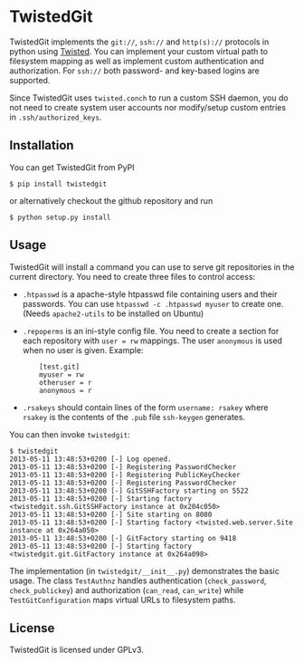 TwistedGit
==========

TwistedGit implements the `git://`, `ssh://` and `http(s)://` protocols in python using 
[Twisted](http://twistedmatrix.com). You can implement your custom virtual path to 
filesystem mapping as well as implement custom authentication and authorization. For 
`ssh://` both password- and key-based logins are supported.

Since TwistedGit uses `twisted.conch` to run a custom SSH daemon, you do not need to
create system user accounts nor modify/setup custom entries in `.ssh/authorized_keys`.

Installation
------------

You can get TwistedGit from PyPI

	$ pip install twistedgit
	
or alternatively checkout the github repository and run 

	$ python setup.py install

Usage
-----

TwistedGit will install a command you can use to serve git repositories in the current directory.
You need to create three files to control access:

 * `.htpasswd` is a apache-style htpasswd file containing users and their passwords. You can
   use `htpasswd -c .htpasswd myuser` to create one. (Needs `apache2-utils` to be installed on Ubuntu)
 * `.repoperms` is an ini-style config file. You need to create a section for each repository
   with `user = rw` mappings. The user `anonymous` is used when no user is given. Example:
   
	       [test.git]
	       myuser = rw
	       otheruser = r
	       anonymous = r
       
       
 * `.rsakeys` should contain lines of the form `username: rsakey` where `rsakey` is the contents of the `.pub` file
   `ssh-keygen` generates.
   
You can then invoke `twistedgit`:

	$ twistedgit 
	2013-05-11 13:48:53+0200 [-] Log opened.
	2013-05-11 13:48:53+0200 [-] Registering PasswordChecker
	2013-05-11 13:48:53+0200 [-] Registering PublicKeyChecker
	2013-05-11 13:48:53+0200 [-] Registering PasswordChecker
	2013-05-11 13:48:53+0200 [-] GitSSHFactory starting on 5522
	2013-05-11 13:48:53+0200 [-] Starting factory <twistedgit.ssh.GitSSHFactory instance at 0x204c050>
	2013-05-11 13:48:53+0200 [-] Site starting on 8080
	2013-05-11 13:48:53+0200 [-] Starting factory <twisted.web.server.Site instance at 0x264a050>
	2013-05-11 13:48:53+0200 [-] GitFactory starting on 9418
	2013-05-11 13:48:53+0200 [-] Starting factory <twistedgit.git.GitFactory instance at 0x264a098>
	
	
The implementation (in `twistedgit/__init__.py`) demonstrates the basic usage. The class `TestAuthnz` handles 
authentication (`check_password`, `check_publickey`) and authorization (`can_read`, `can_write`) while 
`TestGitConfiguration` maps virtual URLs to filesystem paths.

License
-------
TwistedGit is licensed under GPLv3.